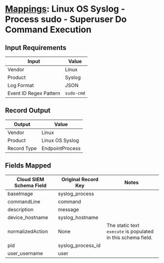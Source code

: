 # [Mappings](README.md): Linux OS Syslog - Process sudo - Superuser Do Command Execution

## Input Requirements

|Input|Value|
|-----|-----|
|Vendor|Linux|
|Product|Syslog|
|Log Format|JSON|
|Event ID Regex Pattern|`sudo-cmd`|

## Record Output

|Output|Value|
|------|-----|
|Vendor|Linux|
|Product|Linux OS Syslog|
|Record Type|EndpointProcess|

## Fields Mapped

|Cloud SIEM Schema Field|Original Record Key|Notes|
|-----------------------|-------------------|-----|
|baseImage|syslog_process||
|commandLine|command||
|description|message||
|device_hostname|syslog_hostname||
|normalizedAction|None|The static text `execute` is populated in this schema field.|
|pid|syslog_process_id||
|user_username|user||

